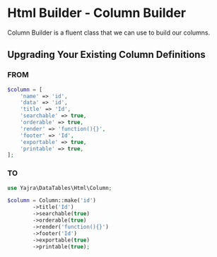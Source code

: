 # Html Builder - Column Builder

Column Builder is a fluent class that we can use to build our columns.

<a name="upgrading"></a>
## Upgrading Your Existing Column Definitions

### FROM

```php
$column = [
	'name' => 'id',
	'data' => 'id',
	'title' => 'Id',
	'searchable' => true,
	'orderable' => true,
	'render' => 'function(){}',
	'footer' => 'Id',
	'exportable' => true,
	'printable' => true,
];
```

### TO

```php
use Yajra\DataTables\Html\Column;

$column = Column::make('id')
        ->title('Id')
        ->searchable(true)
        ->orderable(true)
        ->render('function(){}')
        ->footer('Id')
        ->exportable(true)
        ->printable(true);
```

